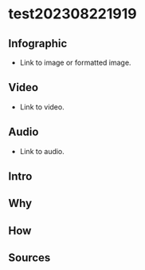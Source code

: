 [//]: <> (U)

# **test202308221919**

## **Infographic**
[//]: <> (BO-infographic)
* Link to image or formatted image.

[//]: <> (EO-infographic)
## **Video**
[//]: <> (BO-video)
* Link to video.

[//]: <> (EO-video)
## **Audio**
[//]: <> (BO-audio)
* Link to audio.

[//]: <> (EO-audio)
## **Intro**
[//]: <> (BO-intro)


[//]: <> (EO-intro)
## **Why**
[//]: <> (BO-why)




[//]: <> (EO-why)
## **How**
[//]: <> (BO-how)




[//]: <> (EO-how)
## **Sources**
[//]: <> (BO-sources)

[//]: <> (EO-sources)